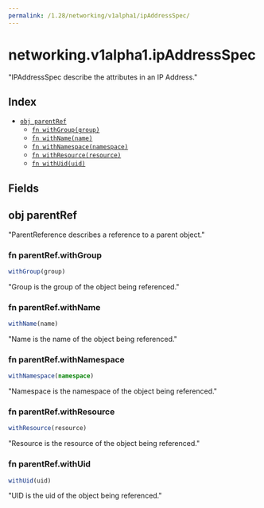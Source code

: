 ```yaml
---
permalink: /1.28/networking/v1alpha1/ipAddressSpec/
---
```


# networking.v1alpha1.ipAddressSpec

"IPAddressSpec describe the attributes in an IP Address."

## Index

* [`obj parentRef`](#obj-parentref)
  * [`fn withGroup(group)`](#fn-parentrefwithgroup)
  * [`fn withName(name)`](#fn-parentrefwithname)
  * [`fn withNamespace(namespace)`](#fn-parentrefwithnamespace)
  * [`fn withResource(resource)`](#fn-parentrefwithresource)
  * [`fn withUid(uid)`](#fn-parentrefwithuid)

## Fields

## obj parentRef

"ParentReference describes a reference to a parent object."

### fn parentRef.withGroup

```ts
withGroup(group)
```

"Group is the group of the object being referenced."

### fn parentRef.withName

```ts
withName(name)
```

"Name is the name of the object being referenced."

### fn parentRef.withNamespace

```ts
withNamespace(namespace)
```

"Namespace is the namespace of the object being referenced."

### fn parentRef.withResource

```ts
withResource(resource)
```

"Resource is the resource of the object being referenced."

### fn parentRef.withUid

```ts
withUid(uid)
```

"UID is the uid of the object being referenced."